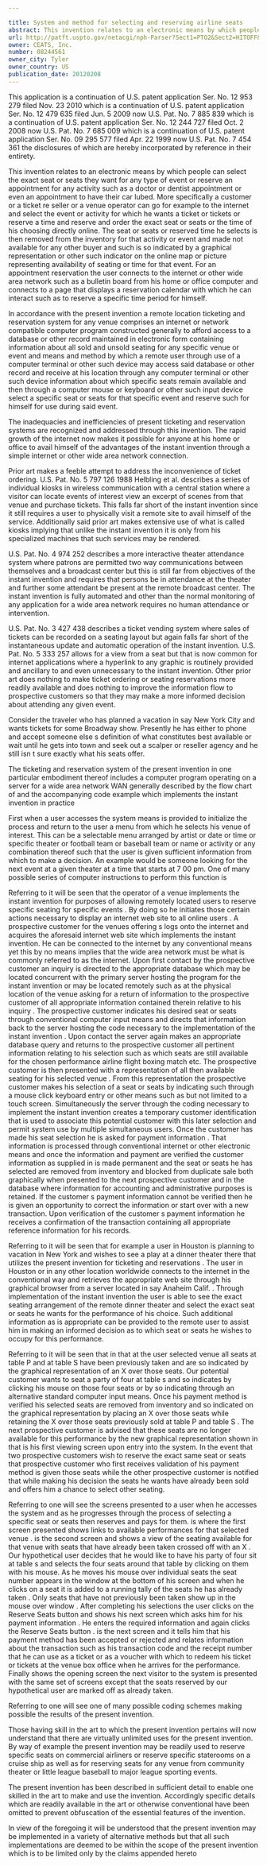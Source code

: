 ```yaml
---

title: System and method for selecting and reserving airline seats
abstract: This invention relates to an electronic means by which people can select the exact seat or seats they want for any type of event or reserve an appointment for any activity. More specifically, a customer or a ticket re-seller or a venue operator can go, for example, to the internet and select the event or activity for which he wants a ticket or tickets or reserve a time and reserve and order the exact seat or seats or the time of his choosing directly online. The seat or seats may be displayed on a personal computing device, and additional information about the seat or seats may be displayed in response to the customer or ticket re-seller or venue operator placing a location indicator over a portion of the interactive seating display.
url: http://patft.uspto.gov/netacgi/nph-Parser?Sect1=PTO2&Sect2=HITOFF&p=1&u=%2Fnetahtml%2FPTO%2Fsearch-adv.htm&r=1&f=G&l=50&d=PALL&S1=08244561&OS=08244561&RS=08244561
owner: CEATS, Inc.
number: 08244561
owner_city: Tyler
owner_country: US
publication_date: 20120208
---
```

This application is a continuation of U.S. patent application Ser. No. 12 953 279 filed Nov. 23 2010 which is a continuation of U.S. patent application Ser. No. 12 479 635 filed Jun. 5 2009 now U.S. Pat. No. 7 885 839 which is a continuation of U.S. patent application Ser. No. 12 244 727 filed Oct. 2 2008 now U.S. Pat. No. 7 685 009 which is a continuation of U.S. patent application Ser. No. 09 295 577 filed Apr. 22 1999 now U.S. Pat. No. 7 454 361 the disclosures of which are hereby incorporated by reference in their entirety.

This invention relates to an electronic means by which people can select the exact seat or seats they want for any type of event or reserve an appointment for any activity such as a doctor or dentist appointment or even an appointment to have their car lubed. More specifically a customer or a ticket re seller or a venue operator can go for example to the internet and select the event or activity for which he wants a ticket or tickets or reserve a time and reserve and order the exact seat or seats or the time of his choosing directly online. The seat or seats or reserved time he selects is then removed from the inventory for that activity or event and made not available for any other buyer and such is so indicated by a graphical representation or other such indicator on the online map or picture representing availability of seating or time for that event. For an appointment reservation the user connects to the internet or other wide area network such as a bulletin board from his home or office computer and connects to a page that displays a reservation calendar with which he can interact such as to reserve a specific time period for himself.

In accordance with the present invention a remote location ticketing and reservation system for any venue comprises an internet or network compatible computer program constructed generally to afford access to a database or other record maintained in electronic form containing information about all sold and unsold seating for any specific venue or event and means and method by which a remote user through use of a computer terminal or other such device may access said database or other record and receive at his location through any computer terminal or other such device information about which specific seats remain available and then through a computer mouse or keyboard or other such input device select a specific seat or seats for that specific event and reserve such for himself for use during said event.

The inadequacies and inefficiencies of present ticketing and reservation systems are recognized and addressed through this invention. The rapid growth of the internet now makes it possible for anyone at his home or office to avail himself of the advantages of the instant invention through a simple internet or other wide area network connection.

Prior art makes a feeble attempt to address the inconvenience of ticket ordering. U.S. Pat. No. 5 797 126 1988 Helbling et al. describes a series of individual kiosks in wireless communication with a central station where a visitor can locate events of interest view an excerpt of scenes from that venue and purchase tickets. This falls far short of the instant invention since it still requires a user to physically visit a remote site to avail himself of the service. Additionally said prior art makes extensive use of what is called kiosks implying that unlike the instant invention it is only from his specialized machines that such services may be rendered.

U.S. Pat. No. 4 974 252 describes a more interactive theater attendance system where patrons are permitted two way communications between themselves and a broadcast center but this is still far from objectives of the instant invention and requires that persons be in attendance at the theater and further some attendant be present at the remote broadcast center. The instant invention is fully automated and other than the normal monitoring of any application for a wide area network requires no human attendance or intervention.

U.S. Pat. No. 3 427 438 describes a ticket vending system where sales of tickets can be recorded on a seating layout but again falls far short of the instantaneous update and automatic operation of the instant invention. U.S. Pat. No. 5 333 257 allows for a view from a seat but that is now common for internet applications where a hyperlink to any graphic is routinely provided and ancillary to and even unnecessary to the instant invention. Other prior art does nothing to make ticket ordering or seating reservations more readily available and does nothing to improve the information flow to prospective customers so that they may make a more informed decision about attending any given event.

Consider the traveler who has planned a vacation in say New York City and wants tickets for some Broadway show. Presently he has either to phone and accept someone else s definition of what constitutes best available or wait until he gets into town and seek out a scalper or reseller agency and he still isn t sure exactly what his seats offer.

The ticketing and reservation system of the present invention in one particular embodiment thereof includes a computer program operating on a server for a wide area network WAN generally described by the flow chart of and the accompanying code example which implements the instant invention in practice 

First when a user accesses the system means is provided to initialize the process and return to the user a menu from which he selects his venue of interest. This can be a selectable menu arranged by artist or date or time or specific theater or football team or baseball team or name or activity or any combination thereof such that the user is given sufficient information from which to make a decision. An example would be someone looking for the next event at a given theater at a time that starts at 7 00 pm. One of many possible series of computer instructions to perform this function is 

Referring to it will be seen that the operator of a venue implements the instant invention for purposes of allowing remotely located users to reserve specific seating for specific events . By doing so he initiates those certain actions necessary to display an internet web site to all online users . A prospective customer for the venues offering s logs onto the internet and acquires the aforesaid internet web site which implements the instant invention. He can be connected to the internet by any conventional means yet this by no means implies that the wide area network must be what is commonly referred to as the internet. Upon first contact by the prospective customer an inquiry is directed to the appropriate database which may be located concurrent with the primary server hosting the program for the instant invention or may be located remotely such as at the physical location of the venue asking for a return of information to the prospective customer of all appropriate information contained therein relative to his inquiry . The prospective customer indicates his desired seat or seats through conventional computer input means and directs that information back to the server hosting the code necessary to the implementation of the instant invention . Upon contact the server again makes an appropriate database query and returns to the prospective customer all pertinent information relating to his selection such as which seats are still available for the chosen performance airline flight boxing match etc. The prospective customer is then presented with a representation of all then available seating for his selected venue . From this representation the prospective customer makes his selection of a seat or seats by indicating such through a mouse click keyboard entry or other means such as but not limited to a touch screen. Simultaneously the server through the coding necessary to implement the instant invention creates a temporary customer identification that is used to associate this potential customer with this later selection and permit system use by multiple simultaneous users. Once the customer has made his seat selection he is asked for payment information . That information is processed through conventional internet or other electronic means and once the information and payment are verified the customer information as supplied in is made permanent and the seat or seats he has selected are removed from inventory and blocked from duplicate sale both graphically when presented to the next prospective customer and in the database where information for accounting and administrative purposes is retained. If the customer s payment information cannot be verified then he is given an opportunity to correct the information or start over with a new transaction. Upon verification of the customer s payment information he receives a confirmation of the transaction containing all appropriate reference information for his records.

Referring to it will be seen that for example a user in Houston is planning to vacation in New York and wishes to see a play at a dinner theater there that utilizes the present invention for ticketing and reservations . The user in Houston or in any other location worldwide connects to the internet in the conventional way and retrieves the appropriate web site through his graphical browser from a server located in say Anaheim Calif. . Through implementation of the instant invention the user is able to see the exact seating arrangement of the remote dinner theater and select the exact seat or seats he wants for the performance of his choice. Such additional information as is appropriate can be provided to the remote user to assist him in making an informed decision as to which seat or seats he wishes to occupy for this performance.

Referring to it will be seen that in that at the user selected venue all seats at table P and at table S have been previously taken and are so indicated by the graphical representation of an X over those seats. Our potential customer wants to seat a party of four at table s and so indicates by clicking his mouse on those four seats or by so indicating through an alternative standard computer input means. Once his payment method is verified his selected seats are removed from inventory and so indicated on the graphical representation by placing an X over those seats while retaining the X over those seats previously sold at table P and table S . The next prospective customer is advised that these seats are no longer available for this performance by the new graphical representation shown in that is his first viewing screen upon entry into the system. In the event that two prospective customers wish to reserve the exact same seat or seats that prospective customer who first receives validation of his payment method is given those seats while the other prospective customer is notified that while making his decision the seats he wants have already been sold and offers him a chance to select other seating.

Referring to one will see the screens presented to a user when he accesses the system and as he progresses through the process of selecting a specific seat or seats then reserves and pays for them. is where the first screen presented shows links to available performances for that selected venue . is the second screen and shows a view of the seating available for that venue with seats that have already been taken crossed off with an X . Our hypothetical user decides that he would like to have his party of four sit at table s and selects the four seats around that table by clicking on them with his mouse. As he moves his mouse over individual seats the seat number appears in the window at the bottom of his screen and when he clicks on a seat it is added to a running tally of the seats he has already taken . Only seats that have not previously been taken show up in the mouse over window . After completing his selections the user clicks on the Reserve Seats button and shows his next screen which asks him for his payment information . He enters the required information and again clicks the Reserve Seats button . is the next screen and it tells him that his payment method has been accepted or rejected and relates information about the transaction such as his transaction code and the receipt number that he can use as a ticket or as a voucher with which to redeem his ticket or tickets at the venue box office when he arrives for the performance. Finally shows the opening screen the next visitor to the system is presented with the same set of screens except that the seats reserved by our hypothetical user are marked off as already taken.

Referring to one will see one of many possible coding schemes making possible the results of the present invention.

Those having skill in the art to which the present invention pertains will now understand that there are virtually unlimited uses for the present invention. By way of example the present invention may be readily used to reserve specific seats on commercial airliners or reserve specific staterooms on a cruise ship as well as for reserving seats for any venue from community theater or little league baseball to major league sporting events.

The present invention has been described in sufficient detail to enable one skilled in the art to make and use the invention. Accordingly specific details which are readily available in the art or otherwise conventional have been omitted to prevent obfuscation of the essential features of the invention.

In view of the foregoing it will be understood that the present invention may be implemented in a variety of alternative methods but that all such implementations are deemed to be within the scope of the present invention which is to be limited only by the claims appended hereto 


